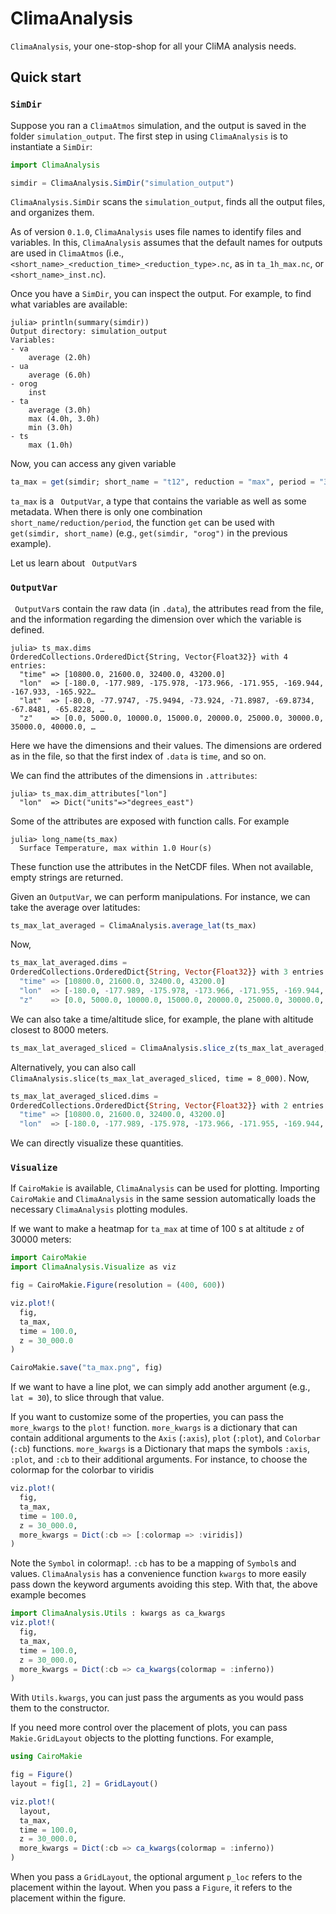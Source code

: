 # ClimaAnalysis

`ClimaAnalysis`, your one-stop-shop for all your CliMA analysis needs.

## Quick start

### `SimDir`

Suppose you ran a `ClimaAtmos` simulation, and the output is saved in the folder
`simulation_output`. The first step in using `ClimaAnalysis` is to instantiate a
`SimDir`:
``` julia
import ClimaAnalysis

simdir = ClimaAnalysis.SimDir("simulation_output")
```
`ClimaAnalysis.SimDir` scans the `simulation_output`, finds all the output
files, and organizes them.

As of version `0.1.0`, `ClimaAnalysis` uses file names to identify files and
variables. In this, `ClimaAnalysis` assumes that the default names for outputs
are used in `ClimaAtmos` (i.e.,
`<short_name>_<reduction_time>_<reduction_type>.nc`, as in `ta_1h_max.nc`, or
`<short_name>_inst.nc`).

Once you have a `SimDir`, you can inspect the output. For example, to find what
variables are available:
``` julia-repl
julia> println(summary(simdir))
Output directory: simulation_output
Variables:
- va
    average (2.0h)
- ua
    average (6.0h)
- orog
    inst
- ta
    average (3.0h)
    max (4.0h, 3.0h)
    min (3.0h)
- ts
    max (1.0h)
```
Now, you can access any given variable
``` julia
ta_max = get(simdir; short_name = "t12", reduction = "max", period = "3.0h")
```

`ta_max` is a ` OutputVar`, a type that contains the variable as well as some
metadata. When there is only one combination `short_name/reduction/period`, the
function `get` can be used with `get(simdir, short_name)` (e.g., `get(simdir,
"orog")` in the previous example).

Let us learn about ` OutputVar`s

### `OutputVar`

` OutputVar`s contain the raw data (in `.data`), the attributes read from the
file, and the information regarding the dimension over which the variable is
defined.
``` julia-repl
julia> ts_max.dims
OrderedCollections.OrderedDict{String, Vector{Float32}} with 4 entries:
  "time" => [10800.0, 21600.0, 32400.0, 43200.0]
  "lon"  => [-180.0, -177.989, -175.978, -173.966, -171.955, -169.944, -167.933, -165.922…
  "lat"  => [-80.0, -77.9747, -75.9494, -73.924, -71.8987, -69.8734, -67.8481, -65.8228, …
  "z"    => [0.0, 5000.0, 10000.0, 15000.0, 20000.0, 25000.0, 30000.0, 35000.0, 40000.0, …
```
Here we have the dimensions and their values. The dimensions are ordered as in
the file, so that the first index of `.data` is `time`, and so on.

We can find the attributes of the dimensions in `.attributes`:
``` julia-repl
julia> ts_max.dim_attributes["lon"]
  "lon"  => Dict("units"=>"degrees_east")
```

Some of the attributes are exposed with function calls. For example
``` julia-repl
julia> long_name(ts_max)
  Surface Temperature, max within 1.0 Hour(s)
```
These function use the attributes in the NetCDF files. When not available, empty strings are returned.

Given an `OutputVar`, we can perform manipulations. For instance, we can take
the average over latitudes:
``` julia
ts_max_lat_averaged = ClimaAnalysis.average_lat(ts_max)
```
Now,
``` julia
ts_max_lat_averaged.dims =
OrderedCollections.OrderedDict{String, Vector{Float32}} with 3 entries:
  "time" => [10800.0, 21600.0, 32400.0, 43200.0]
  "lon"  => [-180.0, -177.989, -175.978, -173.966, -171.955, -169.944, -167.933, -165.922…
  "z"    => [0.0, 5000.0, 10000.0, 15000.0, 20000.0, 25000.0, 30000.0, 35000.0, 40000.0, …
```
We can also take a time/altitude slice, for example, the plane with altitude closest to 8000 meters.
``` julia
ts_max_lat_averaged_sliced = ClimaAnalysis.slice_z(ts_max_lat_averaged, 8_000)
```
Alternatively, you can also call `ClimaAnalysis.slice(ts_max_lat_averaged_sliced, time = 8_000)`.
Now,
``` julia
ts_max_lat_averaged_sliced.dims =
OrderedCollections.OrderedDict{String, Vector{Float32}} with 2 entries:
  "time" => [10800.0, 21600.0, 32400.0, 43200.0]
  "lon"  => [-180.0, -177.989, -175.978, -173.966, -171.955, -169.944, -167.933, -165.922…
```

We can directly visualize these quantities.

### `Visualize`

If `CairoMakie` is available, `ClimaAnalysis` can be used for plotting.
Importing `CairoMakie` and `ClimaAnalysis` in the same session automatically
loads the necessary `ClimaAnalysis` plotting modules.

If we want to make a heatmap for `ta_max` at time of 100 s at altitude `z` of 30000 meters:

``` julia
import CairoMakie
import ClimaAnalysis.Visualize as viz

fig = CairoMakie.Figure(resolution = (400, 600))

viz.plot!(
  fig,
  ta_max,
  time = 100.0,
  z = 30_000.0
)

CairoMakie.save("ta_max.png", fig)
```

If we want to have a line plot, we can simply add another argument (e.g., `lat =
30`), to slice through that value.

If you want to customize some of the properties, you can pass the `more_kwargs`
to the `plot!` function. `more_kwargs` is a dictionary that can contain
additional arguments to the `Axis` (`:axis`), `plot` (`:plot`), and `Colorbar`
(`:cb`) functions. `more_kwargs` is a Dictionary that maps the symbols `:axis`,
`:plot`, and `:cb` to their additional arguments. For instance, to choose the
colormap for the colorbar to viridis
``` julia
viz.plot!(
  fig,
  ta_max,
  time = 100.0,
  z = 30_000.0,
  more_kwargs = Dict(:cb => [:colormap => :viridis])
)
```
Note the `Symbol` in colormap!. `:cb` has to be a mapping of `Symbol`s and
values. `ClimaAnalysis` has a convenience function `kwargs` to more easily pass
down the keyword arguments avoiding this step. With that, the above example becomes
``` julia
import ClimaAnalysis.Utils : kwargs as ca_kwargs
viz.plot!(
  fig,
  ta_max,
  time = 100.0,
  z = 30_000.0,
  more_kwargs = Dict(:cb => ca_kwargs(colormap = :inferno))
)
```
With `Utils.kwargs`, you can just pass the arguments as you would pass them to
the constructor.

If you need more control over the placement of plots, you can pass
`Makie.GridLayout` objects to the plotting functions. For example,
``` julia
using CairoMakie

fig = Figure()
layout = fig[1, 2] = GridLayout()

viz.plot!(
  layout,
  ta_max,
  time = 100.0,
  z = 30_000.0,
  more_kwargs = Dict(:cb => ca_kwargs(colormap = :inferno))
)
```

When you pass a `GridLayout`, the optional argument `p_loc` refers to the
placement within the layout. When you pass a `Figure`, it refers to the
placement within the figure.
